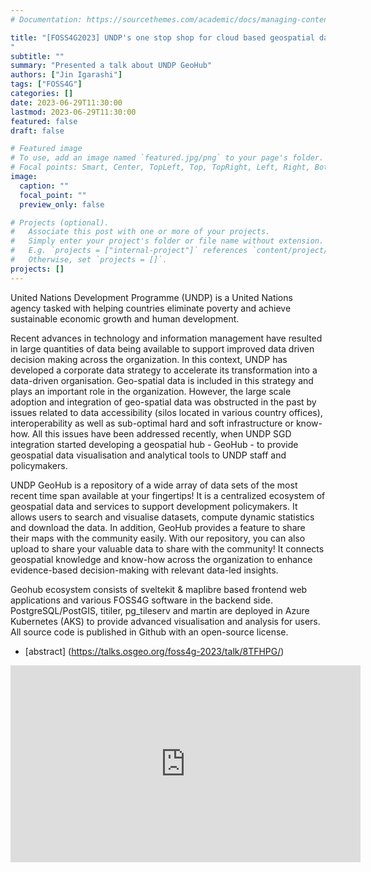 ```yaml
---
# Documentation: https://sourcethemes.com/academic/docs/managing-content/

title: "[FOSS4G2023] UNDP's one stop shop for cloud based geospatial data visualisation and analytical tool
"
subtitle: ""
summary: "Presented a talk about UNDP GeoHub"
authors: ["Jin Igarashi"]
tags: ["FOSS4G"]
categories: []
date: 2023-06-29T11:30:00
lastmod: 2023-06-29T11:30:00
featured: false
draft: false

# Featured image
# To use, add an image named `featured.jpg/png` to your page's folder.
# Focal points: Smart, Center, TopLeft, Top, TopRight, Left, Right, BottomLeft, Bottom, BottomRight.
image:
  caption: ""
  focal_point: ""
  preview_only: false

# Projects (optional).
#   Associate this post with one or more of your projects.
#   Simply enter your project's folder or file name without extension.
#   E.g. `projects = ["internal-project"]` references `content/project/deep-learning/index.md`.
#   Otherwise, set `projects = []`.
projects: []
---
```


United Nations Development Programme (UNDP) is a United Nations agency tasked with helping countries eliminate poverty and achieve sustainable economic growth and human development.

Recent advances in technology and information management have resulted in large quantities of data being available to support improved data driven decision making across the organization. In this context, UNDP has developed a corporate data strategy to accelerate its transformation into a data-driven organisation. Geo-spatial data is included in this strategy and plays an important role in the organization. However, the large scale adoption and integration of geo-spatial data was obstructed in the past by issues related to data accessibility (silos located in various country offices), interoperability as well as sub-optimal hard and soft infrastructure or know-how.
All this issues have been addressed recently, when UNDP SGD integration started developing a geospatial hub - GeoHub - to provide geospatial data visualisation and analytical tools to UNDP staff and policymakers.

UNDP GeoHub is a repository of a wide array of data sets of the most recent time span available at your fingertips! It is a centralized ecosystem of geospatial data and services to support development policymakers. It allows users to search and visualise datasets, compute dynamic statistics and download the data. In addition, GeoHub provides a feature to share their maps with the community easily. With our repository, you can also upload to share your valuable data to share with the community! It connects geospatial knowledge and know-how across the organization to enhance evidence-based decision-making with relevant data-led insights.

Geohub ecosystem consists of sveltekit & maplibre based frontend web applications and various FOSS4G software in the backend side. PostgreSQL/PostGIS, titiler, pg_tileserv and martin are deployed in Azure Kubernetes (AKS) to provide advanced visualisation and analysis for users. All source code is published in Github with an open-source license.

- [abstract] (https://talks.osgeo.org/foss4g-2023/talk/8TFHPG/)

<iframe width="560" height="315" src="https://www.youtube.com/embed/JCgNnMAtCI4?si=382QBrFSW12EFZ6s" title="YouTube video player" frameborder="0" allow="accelerometer; autoplay; clipboard-write; encrypted-media; gyroscope; picture-in-picture; web-share" allowfullscreen></iframe>